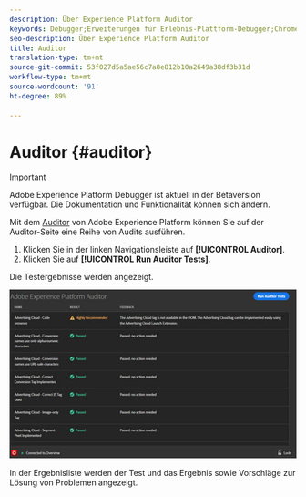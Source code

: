 ```yaml
---
description: Über Experience Platform Auditor
keywords: Debugger;Erweiterungen für Erlebnis-Plattform-Debugger;Chrome;Erweiterung;Auditor;dtm;Zielgruppe
seo-description: Über Experience Platform Auditor
title: Auditor
translation-type: tm+mt
source-git-commit: 53f027d5a5ae56c7a8e812b10a2649a38df3b31d
workflow-type: tm+mt
source-wordcount: '91'
ht-degree: 89%

---
```



# Auditor {#auditor}

>[!IMPORTANT]
>
>Adobe Experience Platform Debugger ist aktuell in der Betaversion verfügbar. Die Dokumentation und Funktionalität können sich ändern.

Mit dem [Auditor](https://docs.adobe.com/content/help/de-DE/auditor/using/overview.html) von Adobe Experience Platform können Sie auf der Auditor-Seite eine Reihe von Audits ausführen.

1. Klicken Sie in der linken Navigationsleiste auf **[!UICONTROL Auditor]**.
1. Klicken Sie auf **[!UICONTROL Run Auditor Tests]**.

Die Testergebnisse werden angezeigt.

![](assets/auditor-results.jpg)

In der Ergebnisliste werden der Test und das Ergebnis sowie Vorschläge zur Lösung von Problemen angezeigt.
